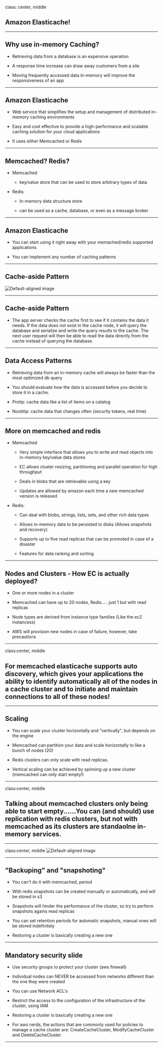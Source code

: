 

class: center, middle

## Amazon Elasticache!

---

## Why use in-memory Caching?

  - Retrieving data from a database is an expensive operation

  - A response time increase can draw away customers from a site
  
  - Moving frequently accessed data in-memory will improve the responsiveness of an app

---


## Amazon Elasticache 


  - Web service that simplifies the setup and management of distributed in-memory caching environments

  - Easy and cost effective to provide a high-performance and scalable caching solution for your cloud applications

  - It uses either Memcached or Redis

---

## Memcached? Redis?

  - Memcached

    - key/value store that can be used to store arbitrary types of data



  - Redis:

    - In-memory data structure store
  
    - can be used as a cache, database, or even as a message broker

---


## Amazon Elasticache 


  - You can start using it right away with your memached/redis supported applications

  - You can implement any number of caching patterns
  
---


## Cache-aside Pattern




![Default-aligned image](figures/Chapter10-cache-aside.png)

---

## Cache-aside Pattern

- The app server checks the cache first to see if it contains the data it needs. If the data does not exist in
the cache node, it will query the database and serialize and write the query results to the
cache. The next user request will then be able to read the data directly from the cache instead
of querying the database.


---

## Data Access Patterns


  - Retrieving data from an in-memory cache will always be faster than the most optimized db query

  - You should evaluate how the data is accessed before you decide to store it in a cache.

  - Protip: cache data like a list of items on a catalog

  - Noobtip: cache data that changes often (security tokens, real time)


---

## More on memcached and redis

  - Memcached

    - Very simple interface that allows you to write and read objects into in-memory key/value data stores

    - EC allows cluster resizing, partitioning and parallel operation for high throughput 

    - Deals in blobs that are retrievable using a key

    - Updates are allowed by amazon each time a new memcached version is released



  - Redis:

    - Can deal with blobs, strings, lists, sets, and other rich data types
  
    - Allows in-memory data to be persisted to disks (Allows snapshots and recovery)

    - Supports up to five read replicas that can be promoted in case of a disaster

    - Features for data ranking and sorting


---
 

## Nodes and Clusters - How EC is actually deployed?


  - One or more nodes in a cluster
  
  - Memcached can have up to 20 nodes, Redis..... just 1 but with read replicas

  - Node types are derived from instance type families (Like the ec2 instancess)

  - AWS will provision new nodes in case of failure, however, take precautions



---


class:center, middle 
## For memcached elasticache supports auto discovery, which gives your applications the ability to identify automatically all of the nodes in a cache cluster and to initiate and maintain connections to all of these nodes!   


---

## Scaling


  - You can scale your cluster horizontally and "vertically", but depends on the engine

  - Memcached can partition your data and scale horizontally to like a bunch of nodes (20)

  - Redis clusters can only scale with read replicas.

  - Vertical scaling can be achieved by spinning up a new cluster (memcached can only start empty!)


---

class:center, middle 
## Talking about memcached clusters only being able to start empty......You can (and should) use replication with redis clusters, but not with memcached as its clusters are standaolne in-memory services.

---


class:center, middle 
![Default-aligned image](figures/Chapter10-redisreplicas.PNG)

---

## "Backuping" and "snapshoting"


  - You can't do it with memcached, period

  - With redis snapshots can be created manually or automatically, and will be stored in s3

  - Snapshots will hinder the performance of the cluster, so try to perform snapshots agains read replicas

  - You can set retention periods for automatic snapshots, manual ones will be stored indefinitely

  - Restoring a cluster is basically creating a new one


---

## Mandatory security slide


  - Use security groups to protect your cluster (aws firewall)

  - Individual nodes can NEVER be accessed from networks different than the one they were created

  - You can use Network ACL's

  - Restrict the access to the configuration of the infrastructure of the cluster, using IAM

  - Restoring a cluster is basically creating a new one

  - For aws nerds, the actions that are commonly used for policies to manage a cache cluster are: CreateCacheCluster, ModifyCacheCluster and DeleteCacheCluster

---